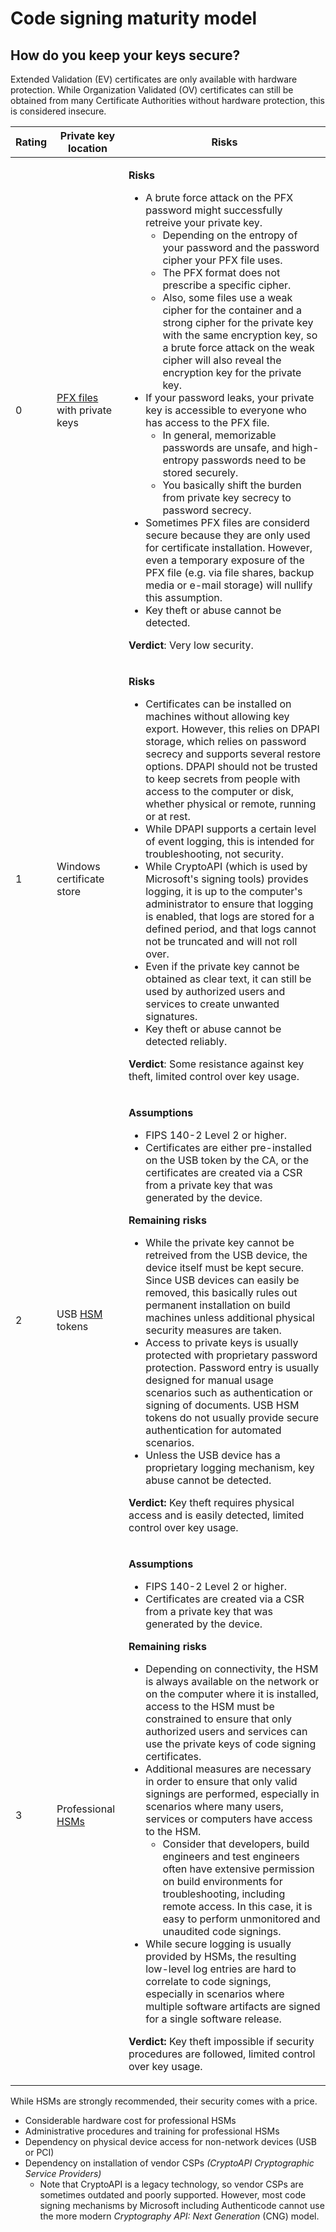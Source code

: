 # Code signing maturity model

## How do you keep your keys secure?

Extended Validation (EV) certificates are only available with hardware protection. While Organization Validated (OV) certificates can still be obtained from many Certificate Authorities without hardware protection, this is considered insecure.

<table><thead><tr>
  <th>Rating</th>
  <th>Private key location</th>
  <th>Risks</th>
</tr></thead><tbody>

<tr><td><p>0</p></td><td>

[PFX files] with private keys </td><td>

**Risks**

* A brute force attack on the PFX password might successfully retreive your private key.
  * Depending on the entropy of your password and the password cipher your PFX file uses.
  * The PFX format does not prescribe a specific cipher.
  * Also, some files use a weak cipher for the container and a strong cipher for the private key with the same encryption key, so a brute force attack on the weak cipher will also reveal the encryption key for the private key.
* If your password leaks, your private key is accessible to everyone who has access to the PFX file.
  * In general, memorizable passwords are unsafe, and high-entropy passwords need to be stored securely.
  * You basically shift the burden from private key secrecy to password secrecy.
* Sometimes PFX files are considerd secure because they are only used for certificate installation. However, even a temporary exposure of the PFX file (e.g. via file shares, backup media or e-mail storage) will nullify this assumption.
* Key theft or abuse cannot be detected.

**Verdict**: Very low security.

</td></tr>
<tr><td><p>1</p></td><td>

Windows certificate store</td><td>

**Risks**

* Certificates can be installed on machines without allowing key export. However, this relies on DPAPI storage, which relies on password secrecy and supports several restore options. DPAPI should not be trusted to keep secrets from people with access to the computer or disk, whether physical or remote, running or at rest.
* While DPAPI supports a certain level of event logging, this is intended for troubleshooting, not security.
* While CryptoAPI (which is used by Microsoft's signing tools) provides logging, it is up to the computer's administrator to ensure that logging is enabled, that logs are stored for a defined period, and that logs cannot not be truncated and will not roll over.
* Even if the private key cannot be obtained as clear text, it can still be used by authorized users and services to create unwanted signatures.
* Key theft or abuse cannot be detected reliably.

**Verdict**: Some resistance against key theft, limited control over key usage.

</td></tr>
<tr><td><p>2</p></td><td>

USB [HSM] tokens </td><td>

**Assumptions**

* FIPS 140-2 Level 2 or higher.
* Certificates are either pre-installed on the USB token by the CA, or the certificates are created via a CSR from a private key that was generated by the device.

**Remaining risks**

* While the private key cannot be retreived from the USB device, the device itself must be kept secure. Since USB devices can easily be removed, this basically rules out permanent installation on build machines unless additional physical security measures are taken.
* Access to private keys is usually protected with proprietary password protection. Password entry is usually designed for manual usage scenarios such as authentication or signing of documents. USB HSM tokens do not usually provide secure authentication for automated scenarios.
* Unless the USB device has a proprietary logging mechanism, key abuse cannot be detected.

**Verdict:** Key theft requires physical access and is easily detected, limited control over key usage.

</td></tr>
<tr><td><p>3</p></td><td>

Professional [HSMs][HSM] </td><td>

**Assumptions**

* FIPS 140-2 Level 2 or higher.
* Certificates are created via a CSR from a private key that was generated by the device.

**Remaining risks**

* Depending on connectivity, the HSM is always available on the network or on the computer where it is installed, access to the HSM must be constrained to ensure that only authorized users and services can use the private keys of code signing certificates.
* Additional measures are necessary in order to ensure that only valid signings are performed, especially in scenarios where many users, services or computers have access to the HSM.
  * Consider that developers, build engineers and test engineers often have extensive permission on build environments for troubleshooting, including remote access. In this case, it is easy to perform unmonitored and unaudited code signings.
* While secure logging is usually provided by HSMs, the resulting low-level log entries are hard to correlate to code signings, especially in scenarios where multiple software artifacts are signed for a single software release.

**Verdict:** Key theft impossible if security procedures are followed, limited control over key usage.

</td></tr></tbody></table>

While HSMs are strongly recommended, their security comes with a price.

* Considerable hardware cost for professional HSMs
* Administrative procedures and training for professional HSMs
* Dependency on physical device access for non-network devices (USB or PCI)
* Dependency on installation of vendor CSPs *(CryptoAPI Cryptographic Service Providers)*
  * Note that CryptoAPI is a legacy technology, so vendor CSPs are sometimes outdated and poorly supported. However, most code signing mechanisms by Microsoft including Authenticode cannot use the more modern *Cryptography API: Next Generation* (CNG) model.

[PFX files]: ../code-signing/2_theory#certificate-files
[HSM]: ../code-signing/3_windows#hardware-security-modules-hsms